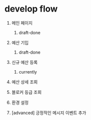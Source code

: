 # develop flow

1. 메인 페이지
   1. draft-done
2. 예산 기입
   1. draft-done
3. 신규 예산 등록
   1. currently
4. 예산 상세 조회
5. 블로커 등급 조회
6. 환경 설정 

7. [advanced] 긍정적인 메시지 이벤트 추가
